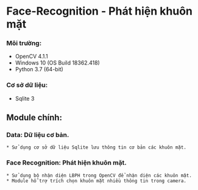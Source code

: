 # Face-Recognition - Phát hiện khuôn mặt

### Môi trường:
  * OpenCV 4.1.1
  * Windows 10 (OS Build 18362.418)
  * Python 3.7 (64-bit)
### Cơ sở dữ liệu:
  * Sqlite 3
## Module chính:
 ### Data: Dữ liệu cơ bản.
    * Sử dụng cơ sở dữ liệu Sqlite lưu thông tin cơ bản các khuôn mặt.
 ### Face Recognition: Phát hiện khuôn mặt.
    * Sử dụng bộ nhận diện LBPH trong OpenCV để nhận diện các khuôn mặt.
    * Module hỗ trợ trích chọn khuôn mặt nhiều thông tin trong camera.
